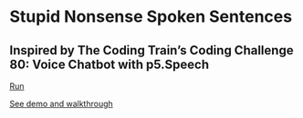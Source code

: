 # Stupid Nonsense Spoken Sentences
## Inspired by The Coding Train’s Coding Challenge 80: Voice Chatbot with p5.Speech
[Run](https://davebsoft.com/software/stupid-nonsense-spoken-sentences/)

[See demo and walkthrough](https://www.youtube.com/watch?v=x3uNQs1rQWo)
